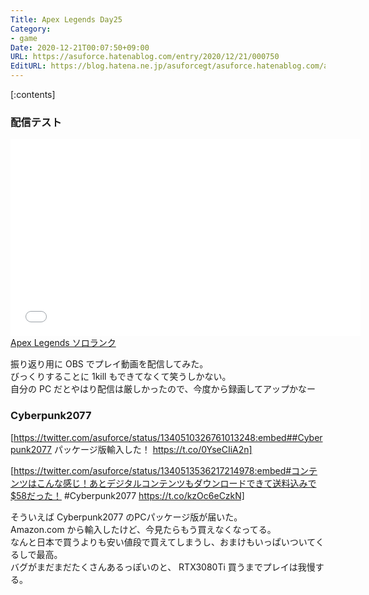```yaml
---
Title: Apex Legends Day25
Category:
- game
Date: 2020-12-21T00:07:50+09:00
URL: https://asuforce.hatenablog.com/entry/2020/12/21/000750
EditURL: https://blog.hatena.ne.jp/asuforcegt/asuforce.hatenablog.com/atom/entry/26006613667878268
---
```


[:contents]

### 配信テスト

<iframe width="560" height="315" frameborder="0" allowfullscreen="" src="//www.youtube.com/embed/WSq3lLSu9Jk"></iframe><br><a href="https://youtube.com/watch?v=WSq3lLSu9Jk">Apex Legends ソロランク</a>

振り返り用に OBS でプレイ動画を配信してみた。  
びっくりすることに 1kill もできてなくて笑うしかない。  
自分の PC だとやはり配信は厳しかったので、今度から録画してアップかなー

### Cyberpunk2077

[https://twitter.com/asuforce/status/1340510326761013248:embed##Cyberpunk2077 パッケージ版輸入した！ https://t.co/0YseCIiA2n]

[https://twitter.com/asuforce/status/1340513536217214978:embed#コンテンツはこんな感じ！あとデジタルコンテンツもダウンロードできて送料込みで$58だった！ #Cyberpunk2077 https://t.co/kzOc6eCzkN]

そういえば Cyberpunk2077 のPCパッケージ版が届いた。  
Amazon.com から輸入したけど、今見たらもう買えなくなってる。  
なんと日本で買うよりも安い値段で買えてしまうし、おまけもいっぱいついてくるしで最高。  
バグがまだまだたくさんあるっぽいのと、 RTX3080Ti 買うまでプレイは我慢する。
